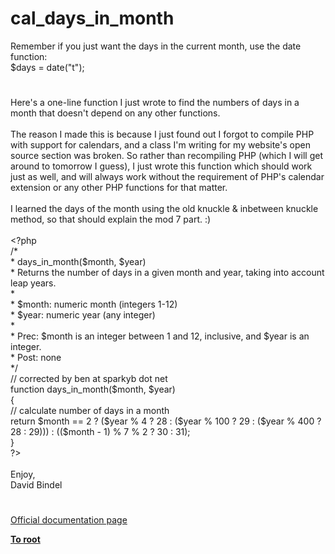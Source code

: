 # cal_days_in_month




<div class="phpcode"><span class="html">
Remember if you just want the days in the current month, use the date function:<br>$days = date(&quot;t&quot;);</span>
</div>
  

#


<div class="phpcode"><span class="html">
Here&apos;s a one-line function I just wrote to find the numbers of days in a month that doesn&apos;t depend on any other functions.
<br>
<br>The reason I made this is because I just found out I forgot to compile PHP with support for calendars, and a class I&apos;m writing for my website&apos;s open source section was broken. So rather than recompiling PHP (which I will get around to tomorrow I guess), I just wrote this function which should work just as well, and will always work without the requirement of PHP&apos;s calendar extension or any other PHP functions for that matter.
<br>
<br>I learned the days of the month using the old knuckle &amp; inbetween knuckle method, so that should explain the mod 7 part. :)
<br>
<br><span class="default">&lt;?php
<br></span><span class="comment">/*
<br> * days_in_month($month, $year)
<br> * Returns the number of days in a given month and year, taking into account leap years.
<br> *
<br> * $month: numeric month (integers 1-12)
<br> * $year: numeric year (any integer)
<br> *
<br> * Prec: $month is an integer between 1 and 12, inclusive, and $year is an integer.
<br> * Post: none
<br> */
<br>// corrected by ben at sparkyb dot net
<br></span><span class="keyword">function </span><span class="default">days_in_month</span><span class="keyword">(</span><span class="default">$month</span><span class="keyword">, </span><span class="default">$year</span><span class="keyword">)
<br>{
<br></span><span class="comment">// calculate number of days in a month
<br></span><span class="keyword">return </span><span class="default">$month </span><span class="keyword">== </span><span class="default">2 </span><span class="keyword">? (</span><span class="default">$year </span><span class="keyword">% </span><span class="default">4 </span><span class="keyword">? </span><span class="default">28 </span><span class="keyword">: (</span><span class="default">$year </span><span class="keyword">% </span><span class="default">100 </span><span class="keyword">? </span><span class="default">29 </span><span class="keyword">: (</span><span class="default">$year </span><span class="keyword">% </span><span class="default">400 </span><span class="keyword">? </span><span class="default">28 </span><span class="keyword">: </span><span class="default">29</span><span class="keyword">))) : ((</span><span class="default">$month </span><span class="keyword">- </span><span class="default">1</span><span class="keyword">) % </span><span class="default">7 </span><span class="keyword">% </span><span class="default">2 </span><span class="keyword">? </span><span class="default">30 </span><span class="keyword">: </span><span class="default">31</span><span class="keyword">);
<br>}
<br></span><span class="default">?&gt;
<br></span>
<br>Enjoy,
<br>David Bindel</span>
</div>
  

#

[Official documentation page](https://www.php.net/manual/en/function.cal-days-in-month.php)

**[To root](/README.md)**